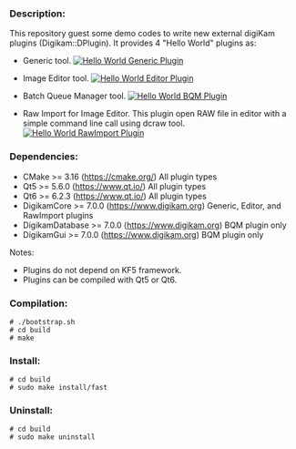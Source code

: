### Description:

This repository guest some demo codes to write new external digiKam plugins (Digikam::DPlugin).
It provides 4 "Hello World" plugins as:

- Generic tool.
  [![](data/digikam_generic_helloworld.png "Hello World Generic Plugin")](data/digikam_generic_helloworld.png)

- Image Editor tool.
  [![](data/digikam_editor_helloworld.png "Hello World Editor Plugin")](data/digikam_editor_helloworld.png)

- Batch Queue Manager tool.
  [![](data/digikam_bqm_helloworld.png "Hello World BQM Plugin")](data/digikam_bqm_helloworld.png)

- Raw Import for Image Editor.
  This plugin open RAW file in editor with a simple command line call using dcraw tool.
  [![](data/digikam_rawimport_helloworld.png "Hello World RawImport Plugin")](data/digikam_rawimport_helloworld.png)

### Dependencies:

- CMake           >= 3.16       (https://cmake.org/)            All plugin types
- Qt5             >= 5.6.0      (https://www.qt.io/)            All plugin types
- Qt6             >= 6.2.3      (https://www.qt.io/)            All plugin types
- DigikamCore     >= 7.0.0      (https://www.digikam.org)       Generic, Editor, and RawImport plugins
- DigikamDatabase >= 7.0.0      (https://www.digikam.org)       BQM plugin only
- DigikamGui      >= 7.0.0      (https://www.digikam.org)       BQM plugin only

Notes:

- Plugins do not depend on KF5 framework.
- Plugins can be compiled with Qt5 or Qt6.

### Compilation:

```
# ./bootstrap.sh
# cd build
# make
```

### Install:

```
# cd build
# sudo make install/fast
```

### Uninstall:

```
# cd build
# sudo make uninstall
```
